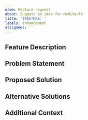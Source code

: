 ```yaml
---
name: Feature request
about: Suggest an idea for MediVault
title: '[FEATURE] '
labels: enhancement
assignees: ''
---
```


## Feature Description

<!-- A clear and concise description of the feature you're requesting -->

## Problem Statement

<!-- Describe the problem this feature would solve or the value it would add -->

## Proposed Solution

<!-- A clear and concise description of what you want to happen -->

## Alternative Solutions

<!-- A clear and concise description of any alternative solutions or features you've considered -->

## Additional Context

<!-- Add any other context, screenshots, or mockups about the feature request here --> 